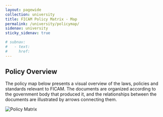 ```yaml
---
layout: pagewide
collection: university
title: FICAM Policy Matrix - Map
permalink: /university/policymap/
sidenav: university
sticky_sidenav: true

# subnav:
#   - text: 
#     href: 
---
```

<link rel="stylesheet" href="https://cdnjs.cloudflare.com/ajax/libs/uswds/3.8.2/css/uswds.min.css" integrity="sha512-c54cBXlMCHyctBarSG5INC3euZr4UvbldzM8bm0d3K0mKW7Whi4SN+tf7RuRhTQXdztpfyeIgcdVPSEc1PdaTQ==" crossorigin="anonymous" referrerpolicy="no-referrer" />
<script src="https://code.jquery.com/jquery-3.7.1.min.js" integrity="sha256-/JqT3SQfawRcv/BIHPThkBvs0OEvtFFmqPF/lYI/Cxo=" crossorigin="anonymous"></script>
<!-- Using: jQuery RWD Image Map from https://github.com/stowball/jQuery-rwdImageMaps v1.6 for a resizable imagemap -->
<script src="{{site.baseurl}}/assets/js/responsive-imagemap/jquery.rwdImageMaps.min.js"></script>

## Policy Overview

The policy map below presents a visual overview of the laws, policies and standards relevant to FICAM. The documents are organized according to the government body that produced it, and the relationships between the documents are illustrated by arrows connecting them.

<img src="{{site.baseurl}}/assets/img/icam-policy-landscape-map.png" alt="Policy Matrix" usemap="#matrix-map" alt="Visual overview of the laws, policies and standards relevant to FICAM, organized according to the government body that produced it. The relationships between the documents are illustrated by arrows connecting them.">
<map name="matrix-map">
    <!-- Acts of Congress -->
    <area shape="rect" onmouseover="" coords="237,61,318,101" title="Federal Information Security Modernization Act of 2014" href="{{site.baseurl}}/laws-policies-standards/fisma-2014/" target="_blank" alt="Directed NIST and OMB to provide updated guidance for the modernization of Federal IT Systems, and established the Federal CIO Council.">
    <area shape="rect" coords="308,121,397,161" title="5 USC 552a: Records maintained on individuals - Privacy Act of 1974" href="{{site.baseurl}}/laws-policies-standards/privacy-act-of-1974/" target="_blank" alt="This Act protects certain federal government records pertaining to individuals. In particular, the Act covers systems of records that an agency maintains and retrieves by an individual's name or other personal identifier, such as a Social Security Number.">
    <area shape="rect" coords="389,61,477,101" title="Government Paperwork Elimination Act of 1998" href="{{site.baseurl}}/laws-policies-standards/government-paperwork-elimination-act/" target="_blank" alt="This Act requires federal agencies to allow individuals or entities that deal with the agencies the option to submit information or transact with the agency electronically when possible and to maintain records electronically when possible.">
    <area shape="rect" coords="467,121,556,161" title="Electronic Signatures in Global and National Commerce Act" href="{{site.baseurl}}/laws-policies-standards/e-sign-act-of-2000/" target="_blank" alt="This Act facilitates the use of electronic records and electronic signatures in interstate and foreign commerce by ensuring the validity and legal effect of electronic contracts. This act led to the creation of the Federal PKI.">
    <area shape="rect" coords="557,51,646,91" title="Federal Information Technology Acquisition Reform Enhancement Act of 2017" href="{{site.baseurl}}/laws-policies-standards/fitara-enhancement-act-of-2017/" target="_blank" alt=" Extended the authorization for the Data Center Consolidation Act, which encourages the use of Cloud Services by Federal Agencies where appropriate. We continue to update our guidance to address the requirements of cloud implementation of federal services.">
    <!-- Executive Orders -->
    <area shape="rect" coords="697,41,777,71" title="Executive Order 13681: Improving the Security of Consumer Financial Transactions" href="{{site.baseurl}}/laws-policies-standards/e.o.-13681/" target="_blank" alt="Proposes improved security for government payments and identity theft remediation, encouraging deployment of better citizen authentication technologies for financial transactions.">
    <area shape="rect" coords="698,91,777,121" title="Executive Order 14028: Improving the Nation's Cybersecurity" href="{{site.baseurl}}/laws-policies-standards/e.o.-14028/" target="_blank" alt="Directs federal agencies to develop a plan to implement a Zero Trust Architecture, and Multi-Factor Authentication.">
    <area shape="rect" coords="787,132,867,161" title="Executive Order 13556: Controlled Unclassified Information" href="{{site.baseurl}}/laws-policies-standards/e.o.-13556/" target="_blank" alt="This order establishes an open and uniform program for managing information that requires safeguarding but is not classified. The program includes standards for Identity and Access Management for Controlled Unclassified Information (CUI)">
    <area shape="rect" coords="838,51,997,110" title="Homeland Security Presidential Directive 12" href="{{site.baseurl}}/laws-policies-standards/hspd-12/" target="_blank" alt="Directive requires the development and agency implementation of a mandatory, government-wide standard for secure and reliable forms of identification for Federal employees and contractors.">
    <area shape="rect" coords="1187,61,1256,91" title="Executive Order 13286: Amendment of Executive Orders, and Other Actions, in Connection 
With the Transfer of Certain Functions to the Secretary of Homeland Security" href="{{site.baseurl}}/laws-policies-standards/e.o.-13286/" target="_blank" alt="Amends an earlier Executive Order (E.O. 12977). Defines a central federal function to define security for physical access to federal facilities. Because physical access often involves PIV Cards, ICAMSC coordinates closely with the federal Physical Access Control System (PACS) community.">
    <area shape="rect" coords="1148,121,1227,151" title="Executive Order 13467: Reforming Processes Related to Suitability for Government Employment, Fitness for 
Contractor Employees, and Eligibility for Access to Classified National Security Information" href="{{site.baseurl}}/laws-policies-standards/e.o.-13467/" target="_blank" alt="This Executive Order mandates a common background check process across the civilian, unclassified the federal government, leading to the acceptance of PIV cards across agency boundaries.">
</map>
<script>
    $(document).ready(function(e) {
        $('img[usemap]').rwdImageMaps();
    });
</script>
<script>$('img[usemap]').rwdImageMaps();</script>
